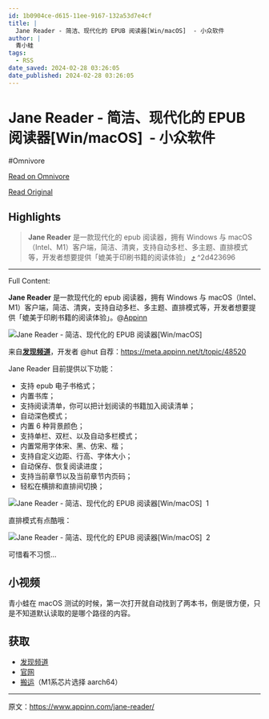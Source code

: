```yaml
---
id: 1b0904ce-d615-11ee-9167-132a53d7e4cf
title: |
  Jane Reader - 简洁、现代化的 EPUB 阅读器[Win/macOS]  - 小众软件
author: |
  青小蛙
tags:
  - RSS
date_saved: 2024-02-28 03:26:05
date_published: 2024-02-28 03:26:05
---
```


# Jane Reader - 简洁、现代化的 EPUB 阅读器[Win/macOS]  - 小众软件
#Omnivore

[Read on Omnivore](https://omnivore.app/me/jane-reader-epub-win-mac-os-18deedfd52f)

[Read Original](https://www.appinn.com/jane-reader/)

## Highlights

> **Jane Reader** 是一款现代化的 epub 阅读器，拥有 Windows 与 macOS（Intel、M1）客户端，简洁、清爽，支持自动多栏、多主题、直排模式等，开发者想要提供「媲美于印刷书籍的阅读体验」 [⤴️](https://omnivore.app/me/jane-reader-epub-win-mac-os-18deedfd52f#2d423696-262b-413e-972e-955e36e59473)  ^2d423696


--- 

Full Content: 

**Jane Reader** 是一款现代化的 epub 阅读器，拥有 Windows 与 macOS（Intel、M1）客户端，简洁、清爽，支持自动多栏、多主题、直排模式等，开发者想要提供「媲美于印刷书籍的阅读体验」。@[Appinn](https://www.appinn.com/jane-reader/)

![Jane Reader - 简洁、现代化的 EPUB 阅读器[Win/macOS] ](https://proxy-prod.omnivore-image-cache.app/1608x700,s1qwMyIe7RhR9jQXh1rSotZKYdwXkPOJMqYUztWqsUTg/https://www.appinn.com/wp-content/uploads/2024/02/Appinn-feature-images-2024-02-28T160014.189.jpg "Jane Reader - 简洁、现代化的 EPUB 阅读器[Win/macOS]  1")

来自[**发现频道**](https://meta.appinn.net/c/faxian/10)，开发者 @hut 自荐：<https://meta.appinn.net/t/topic/48520>

Jane Reader 目前提供以下功能：

* 支持 epub 电子书格式；
* 内置书库；
* 支持阅读清单，你可以把计划阅读的书籍加入阅读清单；
* 自动深色模式；
* 内置 6 种背景颜色；
* 支持单栏、双栏、以及自动多栏模式；
* 内置常用字体宋、黑、仿宋、楷；
* 支持自定义边距、行高、字体大小；
* 自动保存、恢复阅读进度；
* 支持当前章节以及当前章节内页码；
* 轻松在横排和直排间切换；

![Jane Reader - 简洁、现代化的 EPUB 阅读器[Win/macOS]  1](https://proxy-prod.omnivore-image-cache.app/0x0,shDT-eWg6dt9gGWdXBlGr6nbQkqmU35SqDtCDbqCOEag/https://meta-cdn1.appinn.com/uploads/default/optimized/3X/c/7/c72023fe03836a7de5d18a96277134b05d34c2c3_2_1308x1000.jpeg "Jane Reader - 简洁、现代化的 EPUB 阅读器[Win/macOS]  2")

直排模式有点酷哦：

![Jane Reader - 简洁、现代化的 EPUB 阅读器[Win/macOS]  2](https://proxy-prod.omnivore-image-cache.app/1380x606,sAHnGLqXqWA9zSaGtQK4_sJb0nH5TJjXMccI7d2_IQAo/https://meta-cdn1.appinn.com/uploads/default/optimized/3X/1/e/1e31e47405c2f445496e169f7244d5783942f75c_2_1380x606.jpeg "Jane Reader - 简洁、现代化的 EPUB 阅读器[Win/macOS]  3")

可惜看不习惯…

## 小视频

青小蛙在 macOS 测试的时候，第一次打开就自动找到了两本书，倒是很方便，只是不知道默认读取的是哪个路径的内容。

## 获取

* [发现频道](https://meta.appinn.net/t/topic/48520)
* [官网](https://janereader.com/)
* [搬运](https://pan.quark.cn/s/43bf1b5eeae9)（M1系芯片选择 aarch64）

---

原文：https://www.appinn.com/jane-reader/
